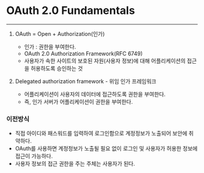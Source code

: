 # OAuth 2.0 Fundamentals

-----

1. OAuth = Open + Authorization(인가)
   - 인가 : 권한을 부여한다.
   - OAuth 2.0 Authorization Framework(RFC 6749)
   - 사용자가 속한 사이트의 보호된 자원(사용자 정보)에 대해 어플리케이션의 접근을 허용하도록 승인하는 것

   
2. Delegated authorization framework - 위임 인가 프레임워크
   - 어플리케이션이 사용자의 데이터에 접근하도록 권한을 부여한다.
   - 즉, 인가 서버가 어플리케이션이 권한을 부여한다.

### 이전방식
- 직접 아이디와 패스워드를 입력하여 로그인함으로 계정정보가 노출되어 보안에 취약하다.
- OAuth를 사용하면 계정정보가 노출될 필요 없이 로그인 및 사용자가 허용한 정보에 접근이 가능하다.
- 사용자 정보의 접근 권한을 주는 주체는 사용자가 된다.

